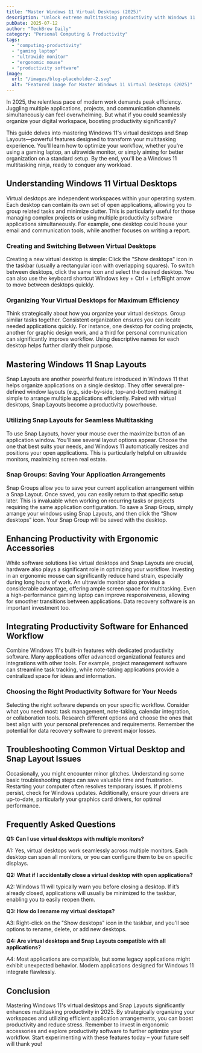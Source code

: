 ```yaml
---
title: "Master Windows 11 Virtual Desktops (2025)"
description: "Unlock extreme multitasking productivity with Windows 11's virtual desktops & Snap Layouts.  Optimize your workflow on your gaming laptop or ultrawide monitor with this complete guide! Learn advanced techniques & boost efficiency. Read now!"
pubDate: 2025-07-12
author: "TechBrew Daily"
category: "Personal Computing & Productivity"
tags:
  - "computing-productivity"
  - "gaming laptop"
  - "ultrawide monitor"
  - "ergonomic mouse"
  - "productivity software"
image:
  url: "/images/blog-placeholder-2.svg"
  alt: "Featured image for Master Windows 11 Virtual Desktops (2025)"
---
```


In 2025, the relentless pace of modern work demands peak efficiency.  Juggling multiple applications, projects, and communication channels simultaneously can feel overwhelming.  But what if you could seamlessly organize your digital workspace, boosting productivity significantly?

This guide delves into mastering Windows 11's virtual desktops and Snap Layouts—powerful features designed to transform your multitasking experience. You'll learn how to optimize your workflow, whether you're using a gaming laptop, an ultrawide monitor, or simply aiming for better organization on a standard setup.  By the end, you'll be a Windows 11 multitasking ninja, ready to conquer any workload.

## Understanding Windows 11 Virtual Desktops

Virtual desktops are independent workspaces within your operating system. Each desktop can contain its own set of open applications, allowing you to group related tasks and minimize clutter. This is particularly useful for those managing complex projects or using multiple productivity software applications simultaneously. For example, one desktop could house your email and communication tools, while another focuses on writing a report.

### Creating and Switching Between Virtual Desktops

Creating a new virtual desktop is simple: Click the "Show desktops" icon in the taskbar (usually a rectangular icon with overlapping squares).  To switch between desktops, click the same icon and select the desired desktop. You can also use the keyboard shortcut Windows key + Ctrl + Left/Right arrow to move between desktops quickly.

### Organizing Your Virtual Desktops for Maximum Efficiency

Think strategically about how you organize your virtual desktops.  Group similar tasks together.  Consistent organization ensures you can locate needed applications quickly.  For instance, one desktop for coding projects, another for graphic design work, and a third for personal communication can significantly improve workflow. Using descriptive names for each desktop helps further clarify their purpose.


## Mastering Windows 11 Snap Layouts

Snap Layouts are another powerful feature introduced in Windows 11 that helps organize applications on a single desktop. They offer several pre-defined window layouts (e.g., side-by-side, top-and-bottom) making it simple to arrange multiple applications efficiently.  Paired with virtual desktops, Snap Layouts become a productivity powerhouse.

### Utilizing Snap Layouts for Seamless Multitasking

To use Snap Layouts, hover your mouse over the maximize button of an application window. You'll see several layout options appear. Choose the one that best suits your needs, and Windows 11 automatically resizes and positions your open applications. This is particularly helpful on ultrawide monitors, maximizing screen real estate.

### Snap Groups: Saving Your Application Arrangements

Snap Groups allow you to save your current application arrangement within a Snap Layout.  Once saved, you can easily return to that specific setup later.  This is invaluable when working on recurring tasks or projects requiring the same application configuration.  To save a Snap Group, simply arrange your windows using Snap Layouts, and then click the “Show desktops” icon. Your Snap Group will be saved with the desktop.


## Enhancing Productivity with Ergonomic Accessories

While software solutions like virtual desktops and Snap Layouts are crucial, hardware also plays a significant role in optimizing your workflow. Investing in an ergonomic mouse can significantly reduce hand strain, especially during long hours of work. An ultrawide monitor also provides a considerable advantage, offering ample screen space for multitasking.  Even a high-performance gaming laptop can improve responsiveness, allowing for smoother transitions between applications.  Data recovery software is an important investment too.


## Integrating Productivity Software for Enhanced Workflow

Combine Windows 11's built-in features with dedicated productivity software.  Many applications offer advanced organizational features and integrations with other tools.  For example, project management software can streamline task tracking, while note-taking applications provide a centralized space for ideas and information.

### Choosing the Right Productivity Software for Your Needs

Selecting the right software depends on your specific workflow. Consider what you need most: task management, note-taking, calendar integration, or collaboration tools. Research different options and choose the ones that best align with your personal preferences and requirements.  Remember the potential for data recovery software to prevent major losses.


##  Troubleshooting Common Virtual Desktop and Snap Layout Issues

Occasionally, you might encounter minor glitches. Understanding some basic troubleshooting steps can save valuable time and frustration.  Restarting your computer often resolves temporary issues.  If problems persist, check for Windows updates.  Additionally, ensure your drivers are up-to-date, particularly your graphics card drivers, for optimal performance.


## Frequently Asked Questions

**Q1: Can I use virtual desktops with multiple monitors?**

A1: Yes, virtual desktops work seamlessly across multiple monitors. Each desktop can span all monitors, or you can configure them to be on specific displays.

**Q2: What if I accidentally close a virtual desktop with open applications?**

A2:  Windows 11 will typically warn you before closing a desktop.  If it’s already closed, applications will usually be minimized to the taskbar, enabling you to easily reopen them.

**Q3: How do I rename my virtual desktops?**

A3: Right-click on the "Show desktops" icon in the taskbar, and you'll see options to rename, delete, or add new desktops.

**Q4: Are virtual desktops and Snap Layouts compatible with all applications?**

A4:  Most applications are compatible, but some legacy applications might exhibit unexpected behavior.  Modern applications designed for Windows 11 integrate flawlessly.

## Conclusion

Mastering Windows 11's virtual desktops and Snap Layouts significantly enhances multitasking productivity in 2025. By strategically organizing your workspaces and utilizing efficient application arrangements, you can boost productivity and reduce stress. Remember to invest in ergonomic accessories and explore productivity software to further optimize your workflow.  Start experimenting with these features today – your future self will thank you!